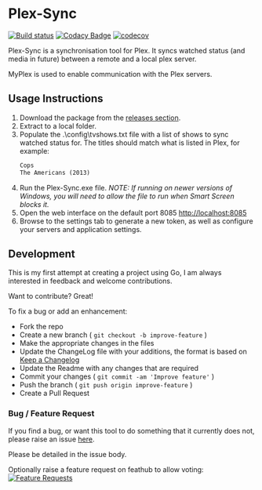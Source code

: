 # Plex-Sync

[![Build status](https://ci.appveyor.com/api/projects/status/bkv4g7crykq7ibc2/branch/master?svg=true)](https://ci.appveyor.com/project/danstis/plex-sync/branch/master)
[![Codacy Badge](https://api.codacy.com/project/badge/Grade/544fa06319c1471c8d6b0ef5589e4f30)](https://www.codacy.com/app/danstis/Plex-Sync?utm_source=github.com&utm_medium=referral&utm_content=danstis/Plex-Sync&utm_campaign=Badge_Grade)
[![codecov](https://codecov.io/gh/danstis/Plex-Sync/branch/master/graph/badge.svg)](https://codecov.io/gh/danstis/Plex-Sync)

Plex-Sync is a synchronisation tool for Plex. It syncs watched status (and media in future) between a remote and a local plex server.

MyPlex is used to enable communication with the Plex servers.

## Usage Instructions

1.  Download the package from the [releases section](https://github.com/danstis/Plex-Sync/releases/latest).
1.  Extract to a local folder.
1.  Populate the .\config\tvshows.txt file with a list of shows to sync watched status for. The titles should match what is listed in Plex, for example:
    ```txt
    Cops
    The Americans (2013)
    ```
1.  Run the Plex-Sync.exe file. _NOTE: If running on newer versions of Windows, you will need to allow the file to run when Smart Screen blocks it._
1.  Open the web interface on the default port 8085 [http://localhost:8085](http://localhost:8085)
1.  Browse to the settings tab to generate a new token, as well as configure your servers and application settings.

## Development

This is my first attempt at creating a project using Go, I am always interested in feedback and welcome contributions.

Want to contribute? Great!

To fix a bug or add an enhancement:

*   Fork the repo
*   Create a new branch ( `git checkout -b improve-feature` )
*   Make the appropriate changes in the files
*   Update the ChangeLog file with your additions, the format is based on [Keep a Changelog](http://keepachangelog.com/)
*   Update the Readme with any changes that are required
*   Commit your changes ( `git commit -am 'Improve feature'` )
*   Push the branch ( `git push origin improve-feature` )
*   Create a Pull Request

### Bug / Feature Request

If you find a bug, or want this tool to do something that it currently does not, please raise an issue [here](https://github.com/danstis/Plex-Sync/issues).

Please be detailed in the issue body.

Optionally raise a feature request on feathub to allow voting:
[![Feature Requests](http://feathub.com/danstis/Plex-Sync?format=svg)](http://feathub.com/danstis/Plex-Sync)
